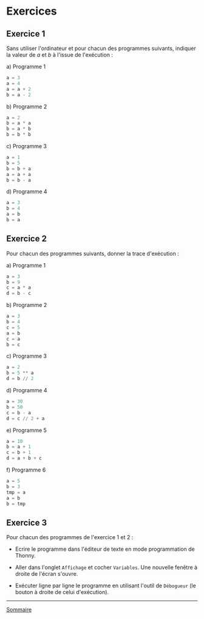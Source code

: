  # Exercices

## Exercice 1

Sans utiliser l'ordinateur et pour chacun des programmes suivants, indiquer la valeur de $`a`$ et $`b`$ à l'issue de l'exécution :

a) Programme 1

```python
a = 3
a = 4
a = a + 2
b = a - 2
```

b) Programme 2

```python
a = 2
b = a * a
b = a * b
b = b * b
```

c) Programme 3

```python
a = 1
b = 5
b = b + a
a = a + a
b = b - a
```

d) Programme 4

```python
a = 3
b = 4
a = b
b = a
```

## Exercice 2

Pour chacun des programmes suivants, donner la trace d'exécution :

a) Programme 1

```python
a = 3
b = 9
c = a * a
d = b - c
```

b) Programme 2

```python
a = 3
b = 4
c = 5
a = b
c = a
b = c
```

c) Programme 3

```python
a = 2
b = 5 ** a
d = b // 2
```

d) Programme 4

```python
a = 30
b = 50
c = b - a
d = c // 2 + a
```

e) Programme 5

```python
a = 10
b = a + 1
c = b + 1
d = a + b + c
```

f) Programme 6

```python
a = 5
b = 3
tmp = a
a = b
b = tmp
```

## Exercice 3

Pour chacun des programmes de l'exercice 1 et 2 :

- Ecrire le programme dans l'éditeur de texte en mode programmation de Thonny.

- Aller dans l'onglet `Affichage` et cocher `Variables`. Une nouvelle fenêtre à droite de l'écran s'ouvre.

- Exécuter ligne par ligne le programme en utilisant l'outil de `Débogueur` (le bouton à droite de celui d'exécution).

_______________

[Sommaire](./../../../première/)
